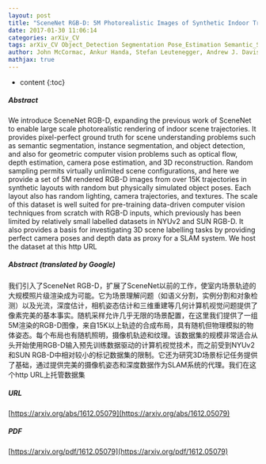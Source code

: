 ```yaml
---
layout: post
title: "SceneNet RGB-D: 5M Photorealistic Images of Synthetic Indoor Trajectories with Ground Truth"
date: 2017-01-30 11:06:14
categories: arXiv_CV
tags: arXiv_CV Object_Detection Segmentation Pose_Estimation Semantic_Segmentation Detection SLAM
author: John McCormac, Ankur Handa, Stefan Leutenegger, Andrew J. Davison
mathjax: true
---
```


* content
{:toc}

##### Abstract
We introduce SceneNet RGB-D, expanding the previous work of SceneNet to enable large scale photorealistic rendering of indoor scene trajectories. It provides pixel-perfect ground truth for scene understanding problems such as semantic segmentation, instance segmentation, and object detection, and also for geometric computer vision problems such as optical flow, depth estimation, camera pose estimation, and 3D reconstruction. Random sampling permits virtually unlimited scene configurations, and here we provide a set of 5M rendered RGB-D images from over 15K trajectories in synthetic layouts with random but physically simulated object poses. Each layout also has random lighting, camera trajectories, and textures. The scale of this dataset is well suited for pre-training data-driven computer vision techniques from scratch with RGB-D inputs, which previously has been limited by relatively small labelled datasets in NYUv2 and SUN RGB-D. It also provides a basis for investigating 3D scene labelling tasks by providing perfect camera poses and depth data as proxy for a SLAM system. We host the dataset at this http URL

##### Abstract (translated by Google)
我们引入了SceneNet RGB-D，扩展了SceneNet以前的工作，使室内场景轨迹的大规模照片级渲染成为可能。它为场景理解问题（如语义分割，实例分割和对象检测）以及光流，深度估计，相机姿态估计和三维重建等几何计算机视觉问题提供了像素完美的基本事实。随机采样允许几乎无限的场景配置，在这里我们提供了一组5M渲染的RGB-D图像，来自15K以上轨迹的合成布局，具有随机但物理模拟的物体姿态。每个布局也有随机照明，摄像机轨迹和纹理。该数据集的规模非常适合从头开始使用RGB-D输入预先训练数据驱动的计算机视觉技术，而之前受到NYUv2和SUN RGB-D中相对较小的标记数据集的限制。它还为研究3D场景标记任务提供了基础，通过提供完美的摄像机姿态和深度数据作为SLAM系统的代理。我们在这个http URL上托管数据集

##### URL
[https://arxiv.org/abs/1612.05079](https://arxiv.org/abs/1612.05079)

##### PDF
[https://arxiv.org/pdf/1612.05079](https://arxiv.org/pdf/1612.05079)

